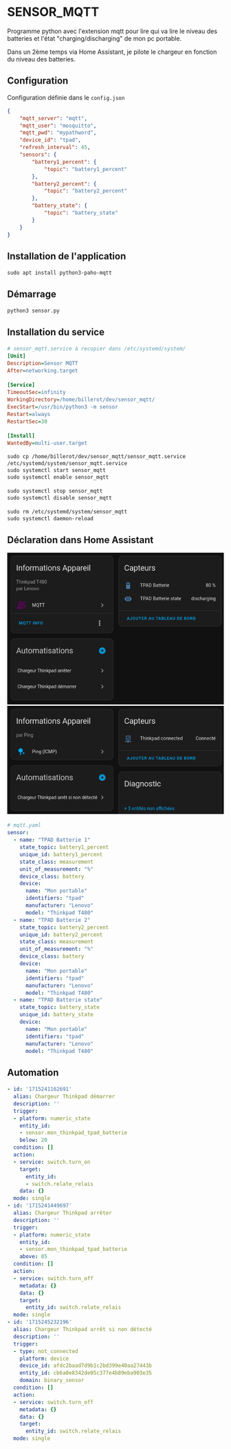 # SENSOR_MQTT

Programme python avec l'extension mqtt 
pour lire qui va lire le niveau des batteries et l'état "charging/discharging"
de mon pc portable.

Dans un 2ème temps via Home Assistant, je pilote le chargeur en fonction du niveau des batteries.

## Configuration

Configuration définie dans le `config.json`

```json
{
    "mqtt_server": "mqtt",
    "mqtt_user": "mosquitto",
    "mqtt_pwd": "mypathword",
    "device_id": "tpad",
    "refresh_interval": 45,
    "sensors": {
        "battery1_percent": {
            "topic": "battery1_percent"
        },
        "battery2_percent": {
            "topic": "battery2_percent"
        },
        "battery_state": {
            "topic": "battery_state"
        }
    }
}
```

## Installation de l'application

```shell
sudo apt install python3-paho-mqtt
```

## Démarrage
```shell
python3 sensor.py
```

## Installation du service

```ini
# sensor_mqtt.service à recopier dans /etc/systemd/system/
[Unit]
Description=Sensor MQTT
After=networking.target

[Service]
TimeoutSec=infinity
WorkingDirectory=/home/billerot/dev/sensor_mqtt/
ExecStart=/usr/bin/python3 -m sensor
Restart=always
RestartSec=30

[Install]
WantedBy=multi-user.target
```

```shell
sudo cp /home/billerot/dev/sensor_mqtt/sensor_mqtt.service /etc/systemd/system/sensor_mqtt.service
sudo systemctl start sensor_mqtt
sudo systemctl enable sensor_mqtt

sudo systemctl stop sensor_mqtt
sudo systemctl disable sensor_mqtt

sudo rm /etc/systemd/system/sensor_mqtt
sudo systemctl daemon-reload
```

## Déclaration dans Home Assistant
![](images/ha-device.png)
![](images/ha-device-icmp.png)

```yaml
# mqtt.yaml
sensor:
  - name: "TPAD Batterie 1"
    state_topic: battery1_percent
    unique_id: battery1_percent
    state_class: measurement
    unit_of_measurement: "%"
    device_class: battery
    device:
      name: "Mon portable"
      identifiers: "tpad"
      manufacturer: "Lenovo"
      model: "Thinkpad T480"    
  - name: "TPAD Batterie 2"
    state_topic: battery2_percent
    unique_id: battery2_percent
    state_class: measurement
    unit_of_measurement: "%"
    device_class: battery
    device:
      name: "Mon portable"
      identifiers: "tpad"
      manufacturer: "Lenovo"
      model: "Thinkpad T480"    
  - name: "TPAD Batterie state"
    state_topic: battery_state
    unique_id: battery_state
    device:
      name: "Mon portable"
      identifiers: "tpad"
      manufacturer: "Lenovo"
      model: "Thinkpad T480"    
```

## Automation

```yaml
- id: '1715241162691'
  alias: Chargeur Thinkpad démarrer
  description: ''
  trigger:
  - platform: numeric_state
    entity_id:
    - sensor.mon_thinkpad_tpad_batterie
    below: 20
  condition: []
  action:
  - service: switch.turn_on
    target:
      entity_id:
      - switch.relate_relais
    data: {}
  mode: single
- id: '1715241449697'
  alias: Chargeur Thinkpad arrêter
  description: ''
  trigger:
  - platform: numeric_state
    entity_id:
    - sensor.mon_thinkpad_tpad_batterie
    above: 85
  condition: []
  action:
  - service: switch.turn_off
    metadata: {}
    data: {}
    target:
      entity_id: switch.relate_relais
  mode: single
- id: '1715245232196'
  alias: Chargeur Thinkpad arrêt si non détecté
  description: ''
  trigger:
  - type: not_connected
    platform: device
    device_id: afdc2baad7d9b1c2bd399e40aa27443b
    entity_id: cb6a0e8342de05c377e4b89eba903e35
    domain: binary_sensor
  condition: []
  action:
  - service: switch.turn_off
    metadata: {}
    data: {}
    target:
      entity_id: switch.relate_relais
  mode: single
```